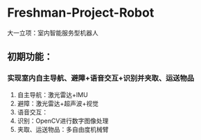 # Freshman-Project-Robot
大一立项：室内智能服务型机器人
## 初期功能：

###  	实现室内自主导航、避障+语音交互+识别并夹取、运送物品

1. 自主导航：激光雷达+IMU
2. 避障：激光雷达+超声波+视觉
3. 语音交互：
4. 识别：OpenCV进行数字图像处理
5. 夹取、运送物品：多自由度机械臂
